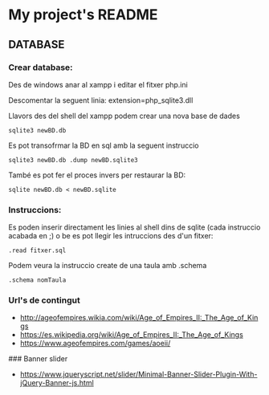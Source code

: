 # My project's README

## DATABASE

### Crear database:

Des de windows anar al xampp i editar el fitxer php.ini

Descomentar la seguent linia: extension=php_sqlite3.dll

Llavors des del shell del xampp podem crear una nova base de dades

    sqlite3 newBD.db

Es pot transofrmar la BD en sql amb la seguent instruccio

    sqlite3 newBD.db .dump newBD.sqlite3

També es pot fer el proces invers per restaurar la BD:

    sqlite newBD.db < newBD.sqlite


### Instruccions:

Es poden inserir directament les linies al shell dins de sqlite (cada instruccio acabada en ;)
o be es pot llegir les intruccions des d'un fitxer:

    .read fitxer.sql


Podem veura la instruccio create de una taula amb .schema

    .schema nomTaula

### Url's de contingut

- http://ageofempires.wikia.com/wiki/Age_of_Empires_II:_The_Age_of_Kings
- https://es.wikipedia.org/wiki/Age_of_Empires_II:_The_Age_of_Kings
- https://www.ageofempires.com/games/aoeii/

### Banner slider

- https://www.jqueryscript.net/slider/Minimal-Banner-Slider-Plugin-With-jQuery-Banner-js.html
